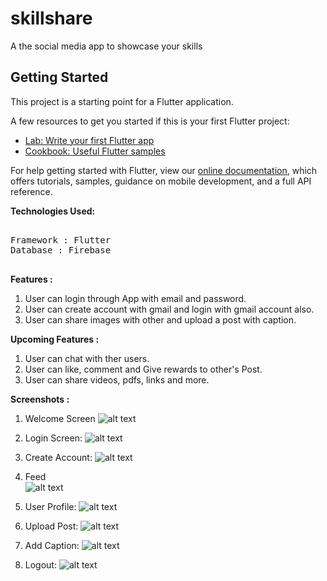 # skillshare

A the social media app to showcase your skills

## Getting Started

This project is a starting point for a Flutter application.

A few resources to get you started if this is your first Flutter project:

- [Lab: Write your first Flutter app](https://flutter.dev/docs/get-started/codelab)
- [Cookbook: Useful Flutter samples](https://flutter.dev/docs/cookbook)

For help getting started with Flutter, view our
[online documentation](https://flutter.dev/docs), which offers tutorials,
samples, guidance on mobile development, and a full API reference.

<b>Technologies Used:</b>

<pre>

Framework : Flutter
Database : Firebase

</pre>

<b> Features :</b>

1.  User can login through App with email and password.
2.  User can create account with gmail and login with gmail account also.
3.  User can share images with other and upload a post with caption.

<b> Upcoming Features :</b>

1.  User can chat with ther users.
2.  User can like, comment and Give rewards to other's Post.
3.  User can share videos, pdfs, links and more.

<b>Screenshots :</b>

1.  Welcome Screen
    ![alt text](https://github.com/codewithmitesh/shareSKILLS/blob/main/Screenshots/WelcomeScreen.jpeg)

2.  Login Screen:
    ![alt text](https://github.com/codewithmitesh/shareSKILLS/blob/main/Screenshots/LoginSS.jpeg)
3.  Create Account:
    ![alt text](https://github.com/codewithmitesh/shareSKILLS/blob/main/Screenshots/CreateAccountSS.jpeg)
4.  Feed  
    ![alt text](https://github.com/codewithmitesh/shareSKILLS/blob/main/Screenshots/Feed.jpeg)
5.  User Profile:
    ![alt text](https://github.com/codewithmitesh/shareSKILLS/blob/main/Screenshots/UserProfile.jpeg)
6.  Upload Post:
    ![alt text](https://github.com/codewithmitesh/shareSKILLS/blob/main/Screenshots/UploadPost.jpeg)
7.  Add Caption:
    ![alt text](https://github.com/codewithmitesh/shareSKILLS/blob/main/Screenshots/CaptionShare.jpeg)
8.  Logout:
    ![alt text](https://github.com/codewithmitesh/shareSKILLS/blob/main/Screenshots/LogoutPopup.jpeg)
